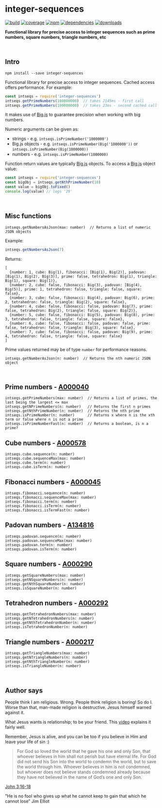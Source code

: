 # integer-sequences

[![build](https://img.shields.io/travis/danday74/integer-sequences/master.svg?label=linux)](https://travis-ci.org/danday74/integer-sequences)
[![coverage](https://coveralls.io/repos/github/danday74/integer-sequences/badge.svg)](https://coveralls.io/github/danday74/integer-sequences)
[![npm](https://img.shields.io/npm/v/integer-sequences.svg)](https://www.npmjs.com/package/integer-sequences)
[![dependencies](https://david-dm.org/danday74/integer-sequences/status.svg)](https://david-dm.org/danday74/integer-sequences)
[![downloads](https://img.shields.io/npm/dm/integer-sequences.svg)](https://www.npmjs.com/package/integer-sequences)

**Functional library for precise access to integer sequences such as prime numbers, square numbers, triangle numbers, etc**





<br>

## Intro

`npm install --save integer-sequences`

Functional library for precise access to integer sequences. Cached access offers performance. For example:

```javascript 1.7
const intseqs = require('integer-sequences')
intseqs.getPrimeNumbers(100000000)  // takes 2145ms - first call
intseqs.getPrimeNumbers(100000000)  // takes 23ms - second cached call
```

It makes use of [Big.js](http://mikemcl.github.io/big.js) to guarantee precision when working with big numbers.

Numeric arguments can be given as:
 
* strings - e.g. `intseqs.isPrimeNumber('1000000')`
* Big.js objects - e.g. `intseqs.isPrimeNumber(Big('1000000'))` or `intseqs.isPrimeNumber(Big(1000000))`
* numbers - e.g. `intseqs.isPrimeNumber(1000000)`

Function return values are typically [Big.js](http://mikemcl.github.io/big.js) objects. To access a [Big.js](http://mikemcl.github.io/big.js) object value:

```javascript 1.7
const intseqs = require('integer-sequences')
const bigObj = intseqs.getNthPrimeNumber(10)
const value = bigObj.toFixed()
console.log(value) // logs '29'
```





<br>

## Misc functions

```
intseqs.getNumbersAsJson(max: number)  // Returns a list of numeric JSON objects
```

Example:

```javascript 1.7
intseqs.getNumbersAsJson(7)
```

Returns:

```metadata json
[
  {number: 1, cube: Big(1), fibonacci: [Big(1), Big(2)], padovan: [Big(1), Big(2), Big(3)], prime: false, tetrahedron: Big(1), triangle: Big(1), square: Big(1)},
  {number: 2, cube: false, fibonacci: Big(3), padovan: [Big(4), Big(5)], prime: 1, tetrahedron: false, triangle: false, square: false},
  {number: 3, cube: false, fibonacci: Big(4), padovan: Big(6), prime: 2, tetrahedron: false, triangle: Big(2), square: false},
  {number: 4, cube: false, fibonacci: false, padovan: Big(7), prime: false, tetrahedron: Big(2), triangle: false, square: Big(2)},
  {number: 5, cube: false, fibonacci: Big(5), padovan: Big(8), prime: 3, tetrahedron: false, triangle: false, square: false},
  {number: 6, cube: false, fibonacci: false, padovan: false, prime: false, tetrahedron: false, triangle: Big(3), square: false},
  {number: 7, cube: false, fibonacci: false, padovan: Big(9), prime: 4, tetrahedron: false, triangle: false, square: false}
]
```

Prime values returned may be of type `number` for performance reasons.

```
intseqs.getNumberAsJson(n: number)  // Returns the nth numeric JSON object
```





<br>

## Prime numbers - [A000040](https://oeis.org/A000040)

```
intseqs.getPrimeNumbers(max: number)  // Returns a list of primes, the last being the largest <= max
intseqs.getNPrimeNumbers(n: number)   // Returns the first n primes
intseqs.getNthPrimeNumber(n: number)  // Returns the nth prime
intseqs.isPrimeNumber(n: number)      // Returns x where n is the xth term or false where n is not a prime
intseqs.isPrimeNumberFast(n: number)  // Returns a boolean, is n a prime?
```

## Cube numbers - [A000578](https://oeis.org/A000578)

```
intseqs.cube.sequence(n: number)
intseqs.cube.sequenceMax(max: number)
intseqs.cube.term(n: number)
intseqs.cube.isTerm(n: number)
```

## Fibonacci numbers - [A000045](https://oeis.org/A000045)

```
intseqs.fibonacci.sequence(n: number)
intseqs.fibonacci.sequenceMax(max: number)
intseqs.fibonacci.term(n: number)
intseqs.fibonacci.isTerm(n: number)
intseqs.fibonacci.isTermFast(n: number)
```

## Padovan numbers - [A134816](https://oeis.org/A134816)

```
intseqs.padovan.sequence(n: number)
intseqs.padovan.sequenceMax(max: number)
intseqs.padovan.term(n: number)
intseqs.padovan.isTerm(n: number)
```

## Square numbers - [A000290](https://oeis.org/A000290)

```
intseqs.getSquareNumbers(max: number)
intseqs.getNSquareNumbers(n: number)
intseqs.getNthSquareNumber(n: number)
intseqs.isSquareNumber(n: number)
```

## Tetrahedron numbers - [A000292](https://oeis.org/A000292)

```
intseqs.getTetrahedronNumbers(max: number)
intseqs.getNTetrahedronNumbers(n: number)
intseqs.getNthTetrahedronNumber(n: number)
intseqs.isTetrahedronNumber(n: number)
```

## Triangle numbers - [A000217](https://oeis.org/A000217)

```
intseqs.getTriangleNumbers(max: number)
intseqs.getNTriangleNumbers(n: number)
intseqs.getNthTriangleNumber(n: number)
intseqs.isTriangleNumber(n: number)
```





<br>

## Author says

People think I am religious. Wrong. People think religion is boring! So do I. Worse than that, man-made religion is destructive. Jesus himself warned against it.

What Jesus wants is relationship; to be your friend. This [video](https://www.youtube.com/watch?v=1IAhDGYlpqY) explains it fairly well.

Remember, Jesus is alive, and you can be too if you believe in Him and leave your life of sin :)

> For God so loved the world that he gave his one and only Son, that whoever believes in him shall not perish but have eternal life. For God did not send his Son into the world to condemn the world, but to save the world through him. Whoever believes in him is not condemned, but whoever does not believe stands condemned already because they have not believed in the name of God’s one and only Son.

[John 3:16-18](https://www.bible.com/en-GB/bible/111/JHN.3.16-18.niv)

"He is no fool who gives up what he cannot keep to gain that which he cannot lose" Jim Elliot


